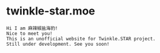 # twinkle-star.moe

    Hi I am 麻辣椒盐海豹! 
    Nice to meet you!
    This is an unofficial website for Twinkle.STAR project. 
    Still under development. See you soon!